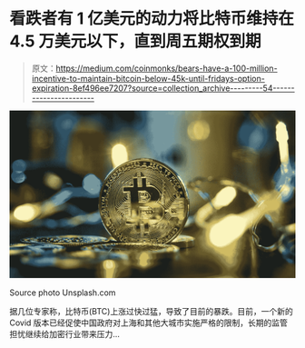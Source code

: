 # 看跌者有 1 亿美元的动力将比特币维持在 4.5 万美元以下，直到周五期权到期

> 原文：<https://medium.com/coinmonks/bears-have-a-100-million-incentive-to-maintain-bitcoin-below-45k-until-fridays-option-expiration-8ef496ee7207?source=collection_archive---------54----------------------->

![](img/1eed48a344e608d2e63a0217d9ca0be5.png)

Source photo Unsplash.com

据几位专家称，比特币(BTC)上涨过快过猛，导致了目前的暴跌。目前，一个新的 Covid 版本已经促使中国政府对上海和其他大城市实施严格的限制，长期的监管担忧继续给加密行业带来压力…